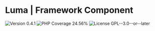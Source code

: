 # Luma | Framework Component

<div>
<!-- Version Badge -->
<img src="https://img.shields.io/badge/Version-0.4.1-blue" alt="Version 0.4.1">
<!-- PHP Coverage Badge -->
<img src="https://img.shields.io/badge/PHP Coverage-24.56%25-red" alt="PHP Coverage 24.56%">
<!-- License Badge -->
<img src="https://img.shields.io/badge/License-GPL--3.0--or--later-34ad9b" alt="License GPL--3.0--or--later">
</div>